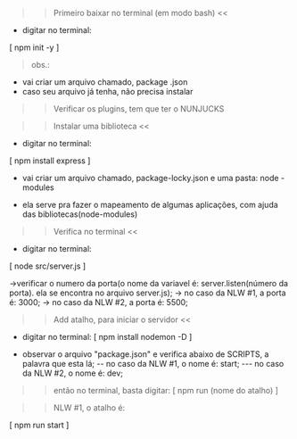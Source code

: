 >> Primeiro baixar no terminal (em modo bash) <<

* digitar no terminal:

[ npm init -y ]

> obs.: 
- vai criar um arquivo chamado, package .json
- caso seu arquivo já tenha, não precisa instalar

>> Verificar os plugins, tem que ter o NUNJUCKS 

>> Instalar uma biblioteca <<

* digitar no terminal:

[ npm install express ]

* vai criar um arquivo chamado, package-locky.json e uma pasta: node - modules
- ela serve pra fazer o mapeamento de algumas aplicações, com ajuda das bibliotecas(node-modules)


>> Verifica no terminal <<

* digitar no terminal:

[ node src/server.js ]

->verificar o numero da porta(o nome da variavel é: server.listen(número da porta). ela se encontra no arquivo server.js);
-> no caso da NLW #1, a porta é: 3000;
-> no caso da NLW #2, a porta é: 5500;

>> Add atalho, para iniciar o servidor <<

* digitar no terminal:
[ npm install nodemon -D ]

- observar o arquivo "package.json" e verifica abaixo de SCRIPTS, a palavra que esta lá;
--  no caso da NLW #1, o nome é: start;
--- no caso da NLW #2, o nome é: dev;


>> então no terminal, basta digitar:
[ npm run (nome do atalho) ]

>> NLW #1, o atalho é: 

[ npm run start ]


